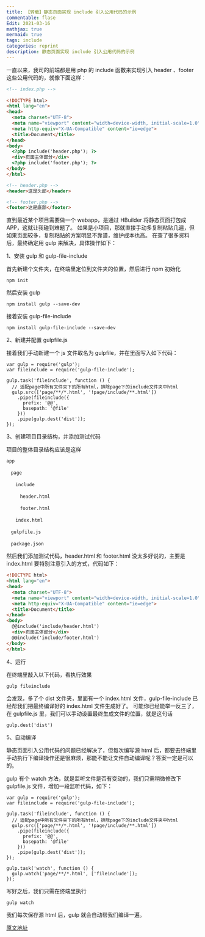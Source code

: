 ```yaml
---
title: 【转载】静态页面实现 include 引入公用代码的示例
commentable: flase
Edit: 2021-03-16
mathjax: true
mermaid: true
tags: include
categories: reprint
description: 静态页面实现 include 引入公用代码的示例
---
```

一直以来，我司的前端都是用 php 的 include 函数来实现引入 header 、footer 这些公用代码的，就像下面这样：
```html
<!-- index.php -->
  
<!DOCTYPE html>
<html lang="en">
<head>
  <meta charset="UTF-8">
  <meta name="viewport" content="width=device-width, initial-scale=1.0">
  <meta http-equiv="X-UA-Compatible" content="ie=edge">
  <title>Document</title>
</head>
<body>
  <?php include('header.php'); ?>
  <div>页面主体部分</div>
  <?php include('footer.php'); ?>
</body>
</html>
```

```html
<!-- header.php -->
<header>这是头部</header>
```

```html
<!-- footer.php -->
<footer>这是底部</footer>
```

直到最近某个项目需要做一个 webapp，是通过 HBuilder 将静态页面打包成 APP，这就让我碰到难题了。
如果是小项目，那就直接手动多复制粘贴几遍，但如果页面较多，复制粘贴的方案明显不靠谱，维护成本也高。
在查了很多资料后，最终确定用 gulp 来解决，具体操作如下：

1、安装 gulp 和 gulp-file-include

首先新建个文件夹，在终端里定位到文件夹的位置，然后进行 npm 初始化
```
npm init
```
然后安装 gulp
```
npm install gulp --save-dev
```
接着安装 gulp-file-include
```
npm install gulp-file-include --save-dev
```

2、新建并配置 gulpfile.js

接着我们手动新建一个 js 文件取名为 gulpfile，并在里面写入如下代码：
```JS
var gulp = require('gulp');
var fileinclude = require('gulp-file-include');
 
gulp.task('fileinclude', function () {
  // 适配page中所有文件夹下的所有html，排除page下的include文件夹中html
  gulp.src(['page/**/*.html', '!page/include/**.html'])
    .pipe(fileinclude({
      prefix: '@@',
      basepath: '@file'
    }))
    .pipe(gulp.dest('dist'));
});
```

3、创建项目目录结构，并添加测试代码

项目的整体目录结构应该是这样
```
app

　page

　　include

　　　header.html

　　　footer.html

　　index.html

　gulpfile.js

　package.json
```

然后我们添加测试代码，header.html 和 footer.html 没太多好说的，主要是 index.html 要特别注意引入的方式，代码如下：
```HTML
<!DOCTYPE html>
<html lang="en">
<head>
  <meta charset="UTF-8">
  <meta name="viewport" content="width=device-width, initial-scale=1.0">
  <meta http-equiv="X-UA-Compatible" content="ie=edge">
  <title>Document</title>
</head>
<body>
  @@include('include/header.html')
  <div>页面主体部分</div>
  @@include('include/footer.html')
</body>
</html>
```

4、运行

在终端里敲入以下代码，看执行效果
```
gulp fileinclude
```

会发现，多了个 dist 文件夹，里面有一个 index.html 文件，gulp-file-include 已经帮我们把最终编译好的 index.html 文件生成好了。
可能你已经能举一反三了，在 gulpfile.js 里，我们可以手动设置最终生成文件的位置，就是这句话
```
gulp.dest('dist')
```

5、自动编译

静态页面引入公用代码的问题已经解决了，但每次编写源 html 后，都要去终端里手动执行下编译操作还是很麻烦，那能不能让文件自动编译呢？答案一定是可以的。

gulp 有个 watch 方法，就是监听文件是否有变动的，我们只需稍微修改下 gulpfile.js 文件，增加一段监听代码，如下：
```JS
var gulp = require('gulp');
var fileinclude = require('gulp-file-include');
 
gulp.task('fileinclude', function () {
  // 适配page中所有文件夹下的所有html，排除page下的include文件夹中html
  gulp.src(['page/**/*.html', '!page/include/**.html'])
    .pipe(fileinclude({
      prefix: '@@',
      basepath: '@file'
    }))
    .pipe(gulp.dest('dist'));
});
 
gulp.task('watch', function () {
  gulp.watch('page/**/*.html', ['fileinclude']);
});
```

写好之后，我们只需在终端里执行
```
gulp watch
```

我们每次保存源 html 后，gulp 就会自动帮我们编译一遍。

<a href="https://www.jb51.net/article/124448.htm">原文地址</a>